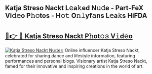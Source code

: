 ## Katja Streso Nackt L𝚎a𝚔ed N𝚞𝚍e - Part-FeX Vi𝚍𝚎o P𝚑𝚘tos - H𝚘𝚝 O𝚗𝚕yf𝚊ns L𝚎a𝚔s HiFDA

# <h2><a href="http://kf0iqx.oniu.top/?m=Katja+Streso+Nackt">🔗👉 🔴 Katja Streso Nackt P𝚑ot𝚘𝚜 V𝚒d𝚎o</a></h2>

[![Katja Streso Nackt Nu𝚍e𝚜](https://i.imgur.com/0qMVB7G.gif)](http://kf0iqx.oniu.top/?m=Katja+Streso+Nackt)
Online influencer Katja Streso Nackt, celebrated for sharing dance and lifestyle information, featuring performances and personal blogs. Visionary artist Katja Streso Nackt, famed for their innovative and inspiring creations in the world of art.  
